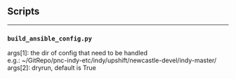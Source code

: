 ## Scripts

---
### `build_ansible_config.py`

args[1]: the dir of config that need to be handled  
  e.g.: ~/GitRepo/pnc-indy-etc/indy/upshift/newcastle-devel/indy-master/     
args[2]: dryrun, default is True



